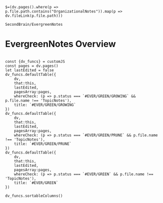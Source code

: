 `$=(dv.pages().where(p => p.file.path.contains("OrganizationalNotes")).map(p => dv.fileLink(p.file.path)))`
```ActivityHistory
SecondBrain/EvergreenNotes
```
# EvergreenNotes Overview


```dataviewjs

const {dv_funcs} = customJS
const pages = dv.pages()
let lastEdited = false
dv_funcs.defaultTable({
	dv,
	that:this,
	lastEdited,
	pagesArray:pages,
	whereCheck: (p => p.status === `#EVER/GREEN/GROWING` && p.file.name !== 'TopicNotes'),
	title: `#EVER/GREEN/GROWING`
})
dv_funcs.defaultTable({
	dv,
	that:this,
	lastEdited,
	pagesArray:pages,
	whereCheck: (p => p.status === `#EVER/GREEN/PRUNE` && p.file.name !== 'TopicNotes'),
	title: `#EVER/GREEN/PRUNE`
})
dv_funcs.defaultTable({
	dv,
	that:this,
	lastEdited,
	pagesArray:pages,
	whereCheck: (p => p.status === `#EVER/GREEN` && p.file.name !== 'TopicNotes'),
	title: `#EVER/GREEN`
})

dv_funcs.sortableColumns()
```

